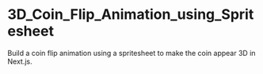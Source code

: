 # 3D_Coin_Flip_Animation_using_Spritesheet
Build a coin flip animation using a spritesheet to make the coin appear 3D in Next.js.
